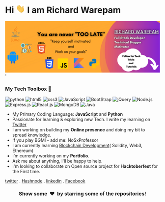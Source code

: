 # Hi <img src="https://raw.githubusercontent.com/ABSphreak/ABSphreak/master/gifs/Hi.gif" width="30px"> I am Richard Warepam
![alt text](https://github.com/richardwarepam16/richardwarepam16/blob/main/headertwt2.png)'

### My Tech Toolbox 🧰 

<p align="left">
<img src="https://cdn3.iconfinder.com/data/icons/logos-and-brands-adobe/512/267_Python-512.png" alt="python" width="40" height="40"/> 
<img src="https://upload.wikimedia.org/wikipedia/commons/thumb/6/61/HTML5_logo_and_wordmark.svg/512px-HTML5_logo_and_wordmark.svg.png" alt="html5" height="40"/> 
<img src="https://upload.wikimedia.org/wikipedia/commons/thumb/d/d5/CSS3_logo_and_wordmark.svg/1200px-CSS3_logo_and_wordmark.svg.png" alt="css3" height="40"/> 
<img src="https://upload.wikimedia.org/wikipedia/commons/thumb/9/99/Unofficial_JavaScript_logo_2.svg/480px-Unofficial_JavaScript_logo_2.svg.png" alt="JavaScript" height="40"/> 
<img src="https://getbootstrap.com/docs/4.0/assets/brand/bootstrap-social-logo.png" alt="BootStrap" height="40"/> 
<img src="https://miro.medium.com/max/800/0*g3ns8QALNBBH7CBA." alt="jQuery" height="40"/>
<img src="https://www.javatpoint.com/js/nodejs/images/node-js-tutorial.png" alt="Node.js" height="40"/>
<img src="https://fungsitama.web.id/wp-content/uploads/2020/08/0_cQTv5n6xV7opBBIB.png" alt="Express.js" height="40"/>
<img src="http://blog.addthiscdn.com/wp-content/uploads/2014/11/addthis-react-flux-javascript-scaling.png" alt="React.js" height="40"/>
<img src="https://developer-tech.com/wp-content/uploads/sites/3/2021/02/mongodb-atlas-google-cloud-partnership-nosql-databases-integrations-2.jpg" alt="MongoDB" height="40"/>
<img src="https://www.oracle.com/a/tech/img/rc10-java-badge-3.png" alt="Java" height="40"/>
</p>

* My Primary Coding Language: **JavaScript** and **Python**
* Passionate for learning & exploring new Tech. I write my learning on [Twitter](https://twitter.com/Coding_warepam)
* I am working on building my **Online presence** and doing my bit to spread knowledge.
* If you play BGMI - add me: NoSxProfessor
* I am currently learning [Blockchain Development](https://www.udacity.com/course/blockchain-developer-nanodegree--nd1309)( Solidity, Web3, Ethereum)
* I’m currently working on my **Portfolio**. 
* Ask me about anything, I'll be happy to help.
* I'm looking to collaborate on Open source project for **Hacktoberfest** for the First time.


[twitter](https://twitter.com/Coding_warepam)
.
[Hashnode](https://hashnode.com/@richardwarepam16)
.
[linkedin](https://www.linkedin.com/in/richard-warepam-3b817420b/)
.
[Facebook](https://www.facebook.com/richard.warepam)

<h3 align="center">Show some &nbsp;❤️&nbsp; by starring some of the repositories!</h3>
